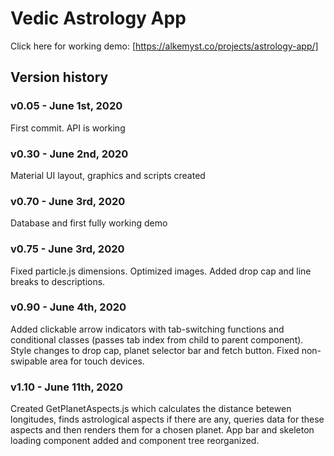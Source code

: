 # Vedic Astrology App

Click here for working demo: [https://alkemyst.co/projects/astrology-app/]

## Version history

### v0.05 - June 1st, 2020

First commit. API is working

### v0.30 - June 2nd, 2020

Material UI layout, graphics and scripts created

### v0.70 - June 3rd, 2020

Database and first fully working demo

### v0.75 - June 3rd, 2020

Fixed particle.js dimensions. Optimized images. Added drop cap and line breaks to descriptions.

### v0.90 - June 4th, 2020

Added clickable arrow indicators with tab-switching functions and conditional classes (passes tab index from child to parent component). Style changes to drop cap, planet selector bar and fetch button. Fixed non-swipable area for touch devices.

### v1.10 - June 11th, 2020

Created GetPlanetAspects.js which calculates the distance betewen longitudes, finds astrological aspects if there are any, queries data for these aspects and then renders them for a chosen planet. App bar and skeleton loading component added and component tree reorganized.
